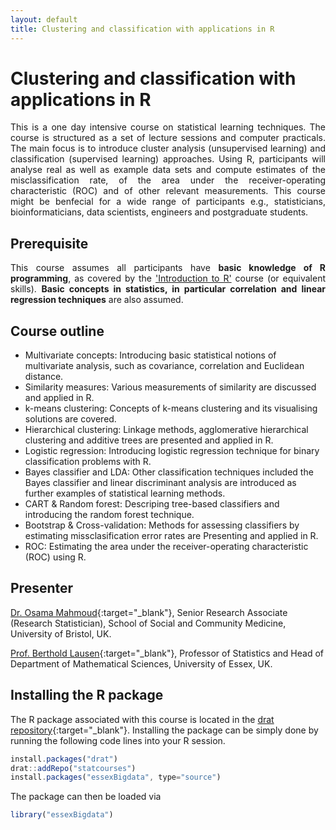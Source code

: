 ```yaml
---
layout: default
title: Clustering and classification with applications in R
---
```

# Clustering and classification with applications in R
<p align="justify">
This is a one day intensive course on statistical learning techniques. The course is structured as a set of lecture sessions and computer practicals. The main focus is to introduce cluster analysis (unsupervised learning) and classification (supervised learning) approaches.  Using R, participants will analyse real as well as example data sets and compute estimates of the misclassification rate, of the area under the receiver-operating characteristic (ROC) and of other relevant measurements. This course might be benfecial for a wide range of participants e.g., statisticians, bioinformaticians, data scientists, engineers and postgraduate students.
</p>

## Prerequisite
<p align="justify">
This course assumes all participants have <strong>basic knowledge of R programming</strong>, as covered by the <a href="{{ site.baseurl}}/sscmIntro-to-R">'Introduction to R'</a> course (or equivalent skills). <strong>Basic concepts in statistics, in particular correlation and linear regression techniques</strong> are also assumed.
</p>

## Course outline

 * Multivariate concepts: Introducing basic statistical notions of multivariate analysis, such as covariance, correlation and Euclidean distance.
 * Similarity measures: Various measurements of similarity are discussed and applied in R.
 * k-means clustering: Concepts of k-means clustering and its visualising solutions are covered.
 * Hierarchical clustering: Linkage methods, agglomerative hierarchical clustering and additive trees are presented and applied in R.
 * Logistic regression: Introducing logistic regression technique for binary classification problems with R.
 * Bayes classifier and LDA: Other classification techniques included the Bayes classifier and linear discriminant analysis are introduced as further examples of statistical learning methods.
 * CART & Random forest: Descriping tree-based classifiers and introducing the random forest technique.
 * Bootstrap & Cross-validation: Methods for assessing classifiers by estimating missclasification error rates are  Presenting and applied in R.
 * ROC: Estimating the area under the receiver-operating characteristic (ROC) using R.

## Presenter
[Dr. Osama Mahmoud](http://www.osmahmoud.com){:target="_blank"}, Senior Research Associate (Research Statistician), School of Social and Community Medicine, University of Bristol, UK.

[Prof. Berthold Lausen](https://www.essex.ac.uk/maths/staff/profile.aspx?ID=1277){:target="_blank"}, Professor of Statistics and Head of Department of Mathematical Sciences, University of Essex, UK.
 
## Installing the R package
The R package associated with this course is located in the
[drat repository](https://github.com/statcourses/drat){:target="_blank"}. Installing the package can be simply done by running the following code lines into your R session. 

```javascript
install.packages("drat")
drat::addRepo("statcourses")
install.packages("essexBigdata", type="source")
```
The package can then be loaded via

```javascript
library("essexBigdata")
```